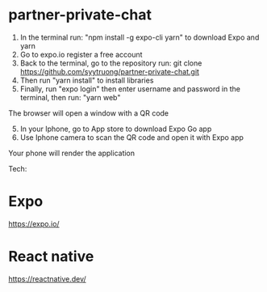 # partner-private-chat

1. In the terminal run: "npm install -g expo-cli yarn" to download Expo and yarn
2. Go to expo.io register a free account
3. Back to the terminal, go to the repository run: git clone https://github.com/syytruong/partner-private-chat.git
4. Then run "yarn install" to install libraries 
5. Finally, run "expo login" then enter username and password in the terminal, then run: "yarn web"

The browser will open a window with a QR code

5. In your Iphone, go to App store to download Expo Go app
6. Use Iphone camera to scan the QR code and open it with Expo app

Your phone will render the application

Tech:
# Expo
https://expo.io/
# React native
https://reactnative.dev/
